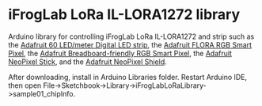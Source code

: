 iFrogLab LoRa IL-LORA1272  library
=========================

Arduino library for controlling iFrogLab LoRa IL-LORA1272 and strip such as the [Adafruit 60 LED/meter Digital LED strip][strip], the [Adafruit FLORA RGB Smart Pixel][flora], the [Adafruit Breadboard-friendly RGB Smart Pixel][pixel], the [Adafruit NeoPixel Stick][stick], and the [Adafruit NeoPixel Shield][shield].

After downloading, install in Arduino Libraries folder. Restart Arduino IDE, then open File->Sketchbook->Library->iFrogLabLoRaLibrary->sample01_chipInfo.

[flora]:  http://www.ifroglab.com/?p=7086
[strip]:  http://www.ifroglab.com/?p=7086
[pixel]:  http://www.ifroglab.com/?p=7086
[stick]:  http://www.ifroglab.com/?p=7086
[shield]: http://www.ifroglab.com/?p=7086
